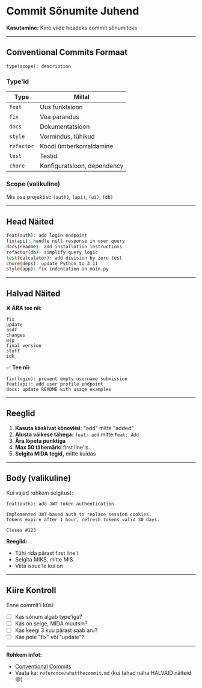 # Commit Sõnumite Juhend

**Kasutamine:** Kiire viide headeks commit sõnumiteks

---

## Conventional Commits Formaat

```
type(scope): description
```

### Type'id

| Type | Millal |
|------|--------|
| `feat` | Uus funktsioon |
| `fix` | Vea parandus |
| `docs` | Dokumentatsioon |
| `style` | Vormindus, tühikud |
| `refactor` | Koodi ümberkorraldamine |
| `test` | Testid |
| `chore` | Konfiguratsioon, dependency |

### Scope (valikuline)

Mis osa projektist: `(auth)`, `(api)`, `(ui)`, `(db)`

---

## Head Näited

```bash
feat(auth): add login endpoint
fix(api): handle null response in user query
docs(readme): add installation instructions
refactor(db): simplify query logic
test(calculator): add division by zero test
chore(deps): update Python to 3.11
style(app): fix indentation in main.py
```

---

## Halvad Näited

❌ **ÄRA tee nii:**
```
fix
update
asdf
changes
wip
final version
stuff
idk
```

✅ **Tee nii:**
```
fix(login): prevent empty username submission
feat(api): add user profile endpoint
docs: update README with usage examples
```

---

## Reeglid

1. **Kasuta käskivat kõneviisi:** "add" mitte "added"
2. **Alusta väikese tähega:** `feat: add` mitte `Feat: Add`
3. **Ära lõpeta punktiga**
4. **Max 50 tähemärki** first line'is
5. **Selgita MIDA tegid,** mitte kuidas

---

## Body (valikuline)

Kui vajad rohkem selgitust:

```
feat(auth): add JWT token authentication

Implemented JWT-based auth to replace session cookies.
Tokens expire after 1 hour, refresh tokens valid 30 days.

Closes #123
```

**Reeglid:**
- Tühi rida pärast first line'i
- Selgita MIKS, mitte MIS
- Viita issue'le kui on

---

## Kiire Kontroll

Enne commit'i küsi:

- [ ] Kas sõnum algab type'iga?
- [ ] Kas on selge, MIDA muutsin?
- [ ] Kas keegi 3 kuu pärast saab aru?
- [ ] Kas pole "fix" või "update"?

---

**Rohkem infot:**
- [Conventional Commits](https://www.conventionalcommits.org/)
- Vaata ka: `reference/whatthecommit.md` (kui tahad näha HALVAID näiteid 😄)